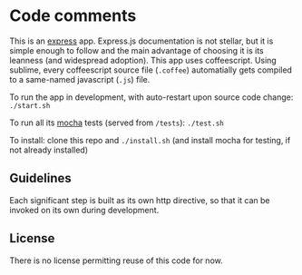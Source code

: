 # Code comments

This is an [express](http://expressjs.com/faq.html) app. Express.js documentation is not stellar, 
but it is simple enough to follow and the main advantage of choosing it is its leanness (and widespread adoption).
This app uses coffeescript. Using sublime, every coffeescript source file (`.coffee`) automatially gets compiled 
to a same-named javascript (`.js`) file. 

To run the app in development, with auto-restart upon source code change: `./start.sh`

To run all its [mocha](http://visionmedia.github.io/mocha/) tests (served from `/tests`): `./test.sh`

To install: clone this repo and `./install.sh` (and install mocha for testing, if not already installed)

## Guidelines
Each significant step is built as its own http directive, so that it can be invoked on its own during development.

## License
There is no license permitting reuse of this code for now. 

